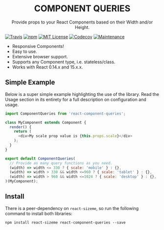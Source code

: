 <p align='center'>
  <h1 align='center'>COMPONENT QUERIES</h1>
  <p align='center'>Provide props to your React Components based on their Width and/or Height.</p>
</p>

[![Travis](https://img.shields.io/travis/ctrlplusb/react-component-queries.svg?style=flat-square)](https://travis-ci.org/ctrlplusb/react-component-queries)
[![npm](https://img.shields.io/npm/v/react-component-queries.svg?style=flat-square)](http://npm.im/react-component-queries)
[![MIT License](https://img.shields.io/npm/l/react-component-queries.svg?style=flat-square)](http://opensource.org/licenses/MIT)
[![Codecov](https://img.shields.io/codecov/c/github/ctrlplusb/react-component-queries.svg?style=flat-square)](https://codecov.io/github/ctrlplusb/react-component-queries)
[![Maintenance](https://img.shields.io/maintenance/yes/2016.svg?style=flat-square)]()

* Responsive Components!
* Easy to use.
* Extensive browser support.
* Supports any Component type, i.e. stateless/class.
* Works with React 0.14.x and 15.x.x.

## Simple Example 

Below is a super simple example highlighting the use of the library. Read the Usage section in its entirety for a full description on configuration and usage.

```javascript
import ComponentQueries from 'react-component-queries';

class MyComponent extends Component {
  render() {
    return (
      <div>My scale prop value is {this.props.scale}</div>
    );
  }
}

export default ComponentQueries(
  // Provide as many query functions as you need.
  (width) => width <= 330 ? { scale: 'mobile' } : {},
  (width) => width > 330 && width <=960 ? { scale: 'tablet' } : {},
  (width) => width > 960 && width <=1024 ? { scale: 'desktop' } : {},
)(MyComponent);
```

## Install

There is a peer-dependency on `react-sizeme`, so run the following command to install both libraries:

```
npm install react-sizeme react-component-queries --save
```